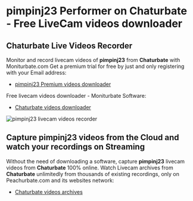 # pimpinj23 Performer on Chaturbate - Free LiveCam videos downloader

## Chaturbate Live Videos Recorder

Monitor and record livecam videos of **pimpinj23** from **Chaturbate** with Moniturbate.com
Get a premium trial for free by just and only registering with your Email address:
* [pimpinj23 Premium videos downloader](https://moniturbate.com/request-demo-licence-key.html)

Free livecam videos downloader - Moniturbate Software:
* [Chaturbate videos downloader](https://moniturbate.com/moniturbate-download-software.html)

![pimpinj23 livecam videos recorder](https://peachurnet.com/templates/moniturbate-software.png)


## Capture pimpinj23 videos from the Cloud and watch your recordings on Streaming

Without the need of downloading a software, capture **pimpinj23** livecam videos from **Chaturbate** 100% online.
Watch Livecam archives from **Chaturbate** unlimitedly from thousands of existing recordings, only on Peachurbate.com and its websites network:
* [Chaturbate videos archives](https://peachurnet.com/)